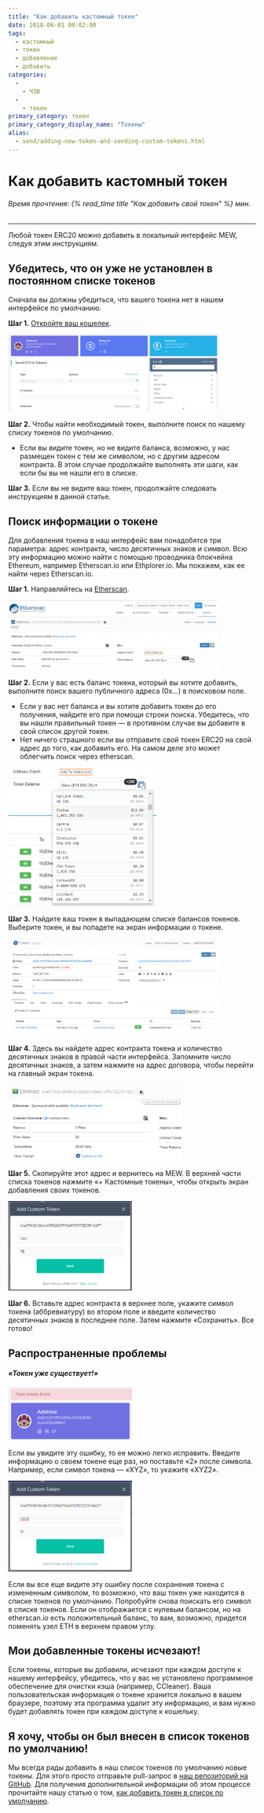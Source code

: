 ```yaml
---
title: "Как добавить кастомный токен"
date: 2018-06-01 00:02:00
tags:
  - кастомный
  - токен
  - добавление
  - добавить
categories:
  - 
    - ЧЗВ
  - 
    - токен
primary_category: токен
primary_category_display_name: "Токены"
alias:
  - send/adding-new-token-and-sending-custom-tokens.html
---
```


# **Как добавить кастомный токен**

###### Время прочтения: {% read_time title "Как добавить свой токен" %} мин.

* * *

Любой токен ERC20 можно добавить в локальный интерфейс MEW, следуя этим инструкциям.

## **Убедитесь, что он уже не установлен в постоянном списке токенов**

Сначала вы должны убедиться, что вашего токена нет в нашем интерфейсе по умолчанию.

**Шаг 1.** [Откройте ваш кошелек](/@@@@@@/getting-started/how-to-access-your-wallet/).

<img src="/images/posts/tokens/Custom1.png" alt="Изображение открытого кошелька в MEW" width="85%" />

**Шаг 2.** Чтобы найти необходимый токен, выполните поиск по нашему списку токенов по умолчанию.

-   Если вы видите токен, но не видите баланса, возможно, у нас размещен токен с тем же символом, но с другим адресом контракта. В этом случае продолжайте выполнять эти шаги, как если бы вы не нашли его в списке.

**Шаг 3.** Если вы не видите ваш токен, продолжайте следовать инструкциям в данной статье.

## **Поиск информации о токене**

Для добавления токена в наш интерфейс вам понадобятся три параметра: адрес контракта, число десятичных знаков и символ. Всю эту информацию можно найти с помощью проводника блокчейна Ethereum, например Etherscan.io или Ethplorer.io. Мы покажем, как ее найти через Etherscan.io.

**Шаг 1.** Направляйтесь на [Etherscan](https://etherscan.io).

<img src="/images/posts/tokens/Custom2.png" alt="Изображение Etherscan" width="85%" />

**Шаг 2.** Если у вас есть баланс токена, который вы хотите добавить, выполните поиск вашего публичного адреса (0x...) в поисковом поле.

-   Если у вас нет баланса и вы хотите добавить токен до его получения, найдите его при помощи строки поиска. Убедитесь, что вы нашли правильный токен — в противном случае вы добавите в свой список другой токен.
-   Нет ничего страшного если вы отправите свой токен ERC20 на свой адрес до того, как добавить его. На самом деле это может облегчить поиск через etherscan.

<img src="/images/posts/tokens/Custom3.png" alt="Изображение токенов в Etherscan" width="60%" />

**Шаг 3.** Найдите ваш токен в выпадающем списке балансов токенов. Выберите токен, и вы попадете на экран информации о токене.

<img src="/images/posts/tokens/Custom4.png" alt="Изображение информации о токенах в Etherscan" width="85%" />

**Шаг 4.** Здесь вы найдете адрес контракта токена и количество десятичных знаков в правой части интерфейса. Запомните число десятичных знаков, а затем нажмите на адрес договора, чтобы перейти на главный экран токена.

<img src="/images/posts/tokens/Custom5.png" alt="Изображение адреса контракта токена на Etherscan" width="70%" />

**Шаг 5.** Скопируйте этот адрес и вернитесь на MEW. В верхней части списка токенов нажмите «+ Кастомные токены», чтобы открыть экран добавления своих токенов.

<img src="/images/posts/tokens/Custom6.png" alt="Изображение добавления кастомного токена на MEW" width="50%" />

**Шаг 6.** Вставьте адрес контракта в верхнее поле, укажите символ токена (аббревиатуру) во втором поле и введите количество десятичных знаков в последнее поле. Затем нажмите «Сохранить». Все готово!

## **Распространенные проблемы**

#### _«Токен уже существует!»_

<img src="/images/posts/tokens/Custom7.png" alt="Изображение ошибки 'Токен уже существует' на MEW" width="50%" />

Если вы увидите эту ошибку, то ее можно легко исправить. Введите информацию о своем токене еще раз, но поставьте «2» после символа. Например, если символ токена — «XYZ», то укажите «XYZ2».

<img src="/images/posts/tokens/Custom8.png" alt="Изображение добавления кастомного токена на MEW с добавлением '2'" width="50%" />

Если вы все еще видите эту ошибку после сохранения токена с измененным символом, то возможно, что ваш токен уже находится в списке токенов по умолчанию. Попробуйте снова поискать его символ в списке токенов. Если он отображается с нулевым балансом, но на etherscan.io есть положительный баланс, то вам, возможно, придется поменять узел ETH в верхнем правом углу.

## **Мои добавленные токены исчезают!**

Если токены, которые вы добавили, исчезают при каждом доступе к нашему интерфейсу, убедитесь, что у вас не установлено программное обеспечение для очистки кэша (например, CCleaner). Ваша пользовательская информация о токене хранится локально в вашем браузере, поэтому эта программа удалит эту информацию, и вам нужно будет добавлять токен при каждом доступе к кошельку.

## **Я хочу, чтобы он был внесен в список токенов по умолчанию!**

Мы всегда рады добавить в наш список токенов по умолчанию новые токены. Для этого просто отправьте pull-запрос в [наш репозиторий на GitHub](https://github.com/MyEtherWallet/ethereum-lists/tree/master/src/tokens/eth). Для получения дополнительной информации об этом процессе прочитайте нашу статью о том, [как добавить токен в список по умолчанию](/@@@@@@/tokens/adding-token-as-a-default/).
